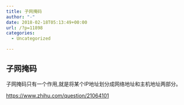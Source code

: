 ```yaml
---
title: 子网掩码
author: "-"
date: 2018-02-18T05:13:49+00:00
url: /?p=11898
categories:
  - Uncategorized

---
```

## 子网掩码
子网掩码只有一个作用,就是将某个IP地址划分成网络地址和主机地址两部分。

https://www.zhihu.com/question/21064101
